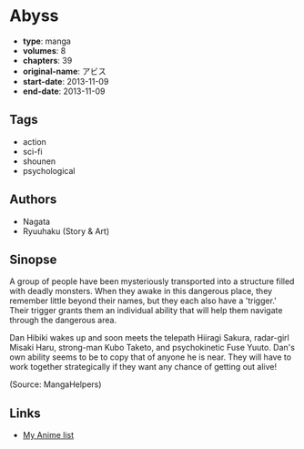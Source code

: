 # Abyss

-   **type**: manga
-   **volumes**: 8
-   **chapters**: 39
-   **original-name**: アビス
-   **start-date**: 2013-11-09
-   **end-date**: 2013-11-09

## Tags

-   action
-   sci-fi
-   shounen
-   psychological

## Authors

-   Nagata
-   Ryuuhaku (Story & Art)

## Sinopse

A group of people have been mysteriously transported into a structure filled with deadly monsters. When they awake in this dangerous place, they remember little beyond their names, but they each also have a 'trigger.' Their trigger grants them an individual ability that will help them navigate through the dangerous area.

Dan Hibiki wakes up and soon meets the telepath Hiiragi Sakura, radar-girl Misaki Haru, strong-man Kubo Taketo, and psychokinetic Fuse Yuuto. Dan's own ability seems to be to copy that of anyone he is near. They will have to work together strategically if they want any chance of getting out alive!

(Source: MangaHelpers)

## Links

-   [My Anime list](https://myanimelist.net/manga/62551/Abyss)

